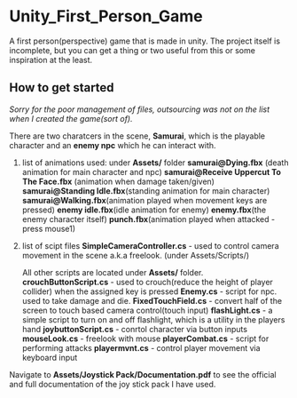 # Unity_First_Person_Game
A first person(perspective) game that is made in unity. The project itself is incomplete, but you can get a thing or two useful from this or some inspiration at the least.


## How to get started

_Sorry for the poor management of files, outsourcing was not on the list when I created the game(sort of)._

There are two charatcers in the scene, __Samurai__, which is the playable character and an __enemy npc__ which he can interact with.

1. list of animations used: under __Assets/__ folder
    __samurai@Dying.fbx__ (death animation for main character and npc)
    __samurai@Receive Uppercut To The Face.fbx__ (animation when damage taken/given)
    __samurai@Standing Idle.fbx__(standing animation for main character)
    __samurai@Walking.fbx__(animation played when movement keys are pressed)
    __enemy idle.fbx__(idle animation for enemy)
    __enemy.fbx__(the enemy character itself)
    __punch.fbx__(animation played when attacked - press mouse1)

2. list of scipt files
    __SimpleCameraController.cs__ - used to control camera movement in the scene a.k.a freelook. (under Assets/Scripts/)

    All other scripts are located under __Assets/__ folder.
    __crouchButtonScript.cs__ - used to crouch(reduce the height of player collider) when the assigned key is pressed
    __Enemy.cs__ - script for npc. used to take damage and die.
    __FixedTouchField.cs__ - convert half of the screen to touch based camera control(touch input)
    __flashLight.cs__ - a simple script to turn on and off flashlight, which is a utility in the players hand
    __joybuttonScript.cs__ - conrtol character via button inputs
    __mouseLook.cs__ - freelook with mouse
    __playerCombat.cs__ - script for performing attacks
    __playermvnt.cs__ - control player movement via keyboard input

Navigate to __Assets/Joystick Pack/Documentation.pdf__ to see the official and full documentation of the joy stick pack I have used.